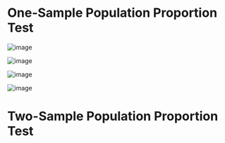 # One-Sample Population Proportion Test

![image](https://github.com/user-attachments/assets/42c1e827-32c6-4960-ac65-5119d8f975cf)

![image](https://github.com/user-attachments/assets/a580b084-06df-41ac-b342-ffae953dbee6)

![image](https://github.com/user-attachments/assets/cf761127-95f6-4c27-856a-c9e6e3f516d3)

![image](https://github.com/user-attachments/assets/ad59cf2f-f255-4e7e-a1c5-15048b861199)

# Two-Sample Population Proportion Test

